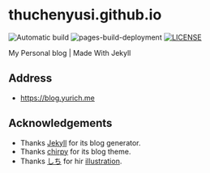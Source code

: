 # thuchenyusi.github.io
![Automatic build](https://github.com/thuchenyusi/thuchenyusi.github.io/actions/workflows/pages-deploy.yml/badge.svg)
![pages-build-deployment](https://github.com/thuchenyusi/thuchenyusi.github.io/actions/workflows/pages/pages-build-deployment/badge.svg)
[![LICENSE](https://img.shields.io/github/license/thuchenyusi/thuchenyusi.github.io.svg)](https://github.com/thuchenyusi/thuchenyusi.github.io/blob/main/LICENSE)

My Personal blog | Made With Jekyll

## Address

- https://blog.yurich.me

## Acknowledgements

- Thanks [Jekyll](https://jekyllrb.com/) for its blog generator.
- Thanks [chirpy](https://github.com/cotes2020/jekyll-theme-chirpy) for its blog theme.
- Thanks [しち](https://www.pixiv.net/users/4313649) for hir [illustration](https://www.pixiv.net/artworks/43254374).